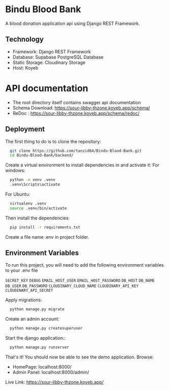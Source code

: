 # Bindu Blood Bank
A blood donation application api using Django REST Framework.

## Technology
- Framework: Django REST Framework
- Database: Supabase PostgreSQL Database
- Static Storage: Cloudinary Storage
- Host: Koyeb

# API documentation
- The root directory itself contains swagger api documentation
- Schema Download: https://sour-libby-thzone.koyeb.app/schema/
- ReDoc : https://sour-libby-thzone.koyeb.app/schema/redoc/


## Deployment

The first thing to do is to clone the repository:

```bash
  git clone https://github.com/tanzid64/Bindu-Blood-Bank.git
  cd Bindu-Blood-Bank/backend/
```
Create a virtual environment to install dependencies in and activate it:
For windows:
```bash
  python -m venv .venv
  .venv\Scripts\activate
```
For Ubuntu:
```bash
  virtualenv .venv
  source .venv/bin/activate
```
Then install the dependencies:

```bash
  pip install -r requirements.txt
```
Create a file name .env in project folder.
## Environment Variables

To run this project, you will need to add the following environment variables to your .env file

`SECRET_KEY`
`DEBUG`
`EMAIL_HOST_USER`
`EMAIL_HOST_PASSWORD`
`DB_HOST`
`DB_NAME`
`DB_USER`
`DB_PASSWORD`
`CLOUDINARY_CLOUD_NAME`
`CLOUDINARY_API_KEY`
`CLOUDINARY_API_SECRET`

Apply migrations:

```bash
  python manage.py migrate
```
Create an admin account:

```bash
  python manage.py createsuperuser
```
Start the django application::

```bash
  python manage.py runserver
```

That's it! You should now be able to see the demo application.
Browse:
- HomePage:  localhost:8000/
- Admin Panel:  localhost:8000/admin/




Live Link: https://sour-libby-thzone.koyeb.app/